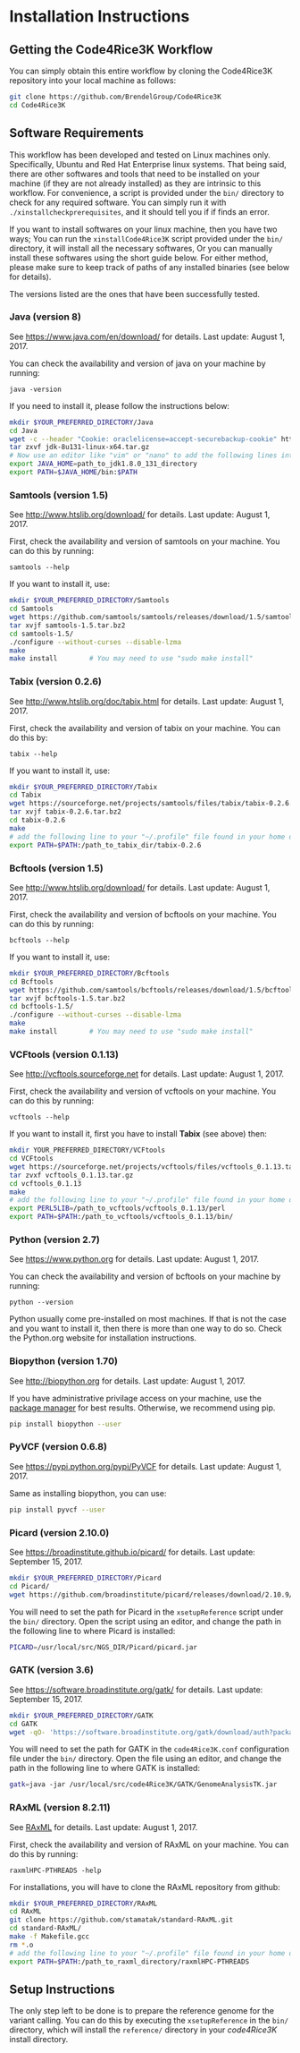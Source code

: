 # Installation Instructions

## Getting the Code4Rice3K Workflow

You can simply obtain this entire workflow by cloning the Code4Rice3K repository into your local machine as follows:

```bash
git clone https://github.com/BrendelGroup/Code4Rice3K  
cd Code4Rice3K
```

## Software Requirements

This workflow has been developed and tested on Linux machines only. 
Specifically, Ubuntu and Red Hat Enterprise linux systems. 
That being said, there are other softwares and tools that need to be installed on your machine (if they are not already installed) as they are intrinsic to this workflow.
For convenience, a script is provided under the `bin/` directory to check for any required software.
You can simply run it with `./xinstallcheckprerequisites`, and it should tell you if if finds an error. 

If you want to install softwares on your linux machine, then you have two ways; 
You can run the `xinstallCode4Rice3K` script provided under the `bin/` directory, it will install all the necessary softwares,
Or you can manually install these softwares using the short guide below.
For either method, please make sure to keep track of paths of any installed binaries (see below for details).

The versions listed are the ones that have been successfully tested.

### Java (version 8)
See https://www.java.com/en/download/ for details. Last update: August 1, 2017.

You can check the availability and version of java on your machine by running:

`java -version`

If you need to install it, please follow the instructions below:
```bash
mkdir $YOUR_PREFERRED_DIRECTORY/Java
cd Java
wget -c --header "Cookie: oraclelicense=accept-securebackup-cookie" http://download.oracle.com/otn-pub/java/jdk/8u131-b11/d54c1d3a095b4ff2b6607d096fa80163/jdk-8u131-linux-x64.tar.gz
tar zxvf jdk-8u131-linux-x64.tar.gz
# Now use an editor like "vim" or "nano" to add the following lines into your "~/.profile", save it, and run "source ~/.profile" in the command line:
export JAVA_HOME=path_to_jdk1.8.0_131_directory
export PATH=$JAVA_HOME/bin:$PATH
```

### Samtools (version 1.5)
See http://www.htslib.org/download/ for details. Last update: August 1, 2017.

First, check the availability and version of samtools on your machine. 
You can do this by running:

`samtools --help`

If you want to install it, use:
```bash
mkdir $YOUR_PREFERRED_DIRECTORY/Samtools
cd Samtools  
wget https://github.com/samtools/samtools/releases/download/1.5/samtools-1.5.tar.bz2  
tar xvjf samtools-1.5.tar.bz2  
cd samtools-1.5/
./configure --without-curses --disable-lzma  
make  
make install		# You may need to use "sudo make install"
```

### Tabix (version 0.2.6)
See http://www.htslib.org/doc/tabix.html for details. Last update: August 1, 2017.

First, check the availability and version of tabix on your machine.
You can do this by:

`tabix --help`

If you want to install it, use:
```bash
mkdir $YOUR_PREFERRED_DIRECTORY/Tabix
cd Tabix  
wget https://sourceforge.net/projects/samtools/files/tabix/tabix-0.2.6.tar.bz2  
tar xvjf tabix-0.2.6.tar.bz2
cd tabix-0.2.6
make
# add the following line to your "~/.profile" file found in your home directory, save the file, and then run "source ~/.profile" in the command line.
export PATH=$PATH:/path_to_tabix_dir/tabix-0.2.6
```

### Bcftools (version 1.5)
See http://www.htslib.org/download/ for details. Last update: August 1, 2017.

First, check the availability and version of bcftools on your machine. 
You can do this by running:

`bcftools --help`

If you want to install it, use:
```bash
mkdir $YOUR_PREFERRED_DIRECTORY/Bcftools
cd Bcftools  
wget https://github.com/samtools/bcftools/releases/download/1.5/bcftools-1.5.tar.bz2  
tar xvjf bcftools-1.5.tar.bz2 
cd bcftools-1.5/
./configure --without-curses --disable-lzma    
make  
make install		# You may need to use "sudo make install"
```

### VCFtools (version 0.1.13)
See http://vcftools.sourceforge.net for details. Last update: August 1, 2017.

First, check the availability and version of vcftools on your machine. 
You can do this by running:

`vcftools --help`

If you want to install it, first you have to install **Tabix** (see above) then:
```bash
mkdir YOUR_PREFERRED_DIRECTORY/VCFtools
cd VCFtools  
wget https://sourceforge.net/projects/vcftools/files/vcftools_0.1.13.tar.gz  
tar zvxf vcftools_0.1.13.tar.gz
cd vcftools_0.1.13 
make
# add the following line to your "~/.profile" file found in your home directory, save the file, and then run "source ~/.profile" in the command line.
export PERL5LIB=/path_to_vcftools/vcftools_0.1.13/perl
export PATH=$PATH:/path_to_vcftools/vcftools_0.1.13/bin/
```

### Python (version 2.7)
See https://www.python.org for details. Last update: August 1, 2017.

You can check the availability and version of bcftools on your machine by running:

`python --version`

Python usually come pre-installed on most machines. 
If that is not the case and you want to install it, then there is more than one way to do so. Check the Python.org website for installation instructions. 

### Biopython (version 1.70)
See http://biopython.org for details. Last update: August 1, 2017.


If you have administrative privilage access on your machine, use the [package manager](http://biopython.org/wiki/Download#Packages) for best results. 
Otherwise, we recommend using pip.
```bash
pip install biopython --user
```

### PyVCF (version 0.6.8)
See https://pypi.python.org/pypi/PyVCF for details. Last update: August 1, 2017.

Same as installing biopython, you can use:
```bash
pip install pyvcf --user
```

### Picard (version 2.10.0)
See https://broadinstitute.github.io/picard/ for details. Last update: September 15, 2017. 

```bash
mkdir $YOUR_PREFERRED_DIRECTORY/Picard
cd Picard/
wget https://github.com/broadinstitute/picard/releases/download/2.10.9/picard.jar
```
You will need to set the path for Picard in the `xsetupReference` script under the `bin/` directory.
Open the script using an editor, and change the path in the following line to where Picard is installed:
```bash
PICARD=/usr/local/src/NGS_DIR/Picard/picard.jar
```

### GATK (version 3.6)
See https://software.broadinstitute.org/gatk/ for details. Last update: September 15, 2017.

```bash
mkdir $YOUR_PREFERRED_DIRECTORY/GATK
cd GATK
wget -qO- 'https://software.broadinstitute.org/gatk/download/auth?package=GATK-archive&version=3.6-0-g89b7209' | tar xfj -
```
You will need to set the path for GATK in the `code4Rice3K.conf` configuration file under the `bin/` directory.
Open the file using an editor, and change the path in the following line to where GATK is installed:
```bash
gatk=java -jar /usr/local/src/code4Rice3K/GATK/GenomeAnalysisTK.jar
```

### RAxML (version 8.2.11)
See [RAxML](https://sco.h-its.org/exelixis/web/software/raxml/index.html) for details. Last update: August 1, 2017.

First, check the availability and version of RAxML on your machine. 
You can do this by running:

`raxmlHPC-PTHREADS -help`

For installations, you will have to clone the RAxML repository from github:
```bash
mkdir $YOUR_PREFERRED_DIRECTORY/RAxML
cd RAxML
git clone https://github.com/stamatak/standard-RAxML.git
cd standard-RAxML/
make -f Makefile.gcc
rm *.o
# add the following line to your "~/.profile" file found in your home directory, save the file, and then run "source ~/.profile" in the command line.
export PATH=$PATH:/path_to_raxml_directory/raxmlHPC-PTHREADS
```

## Setup Instructions

The only step left to be done is to prepare the reference genome for the variant calling.
You can do this by executing the `xsetupReference` in the `bin/` directory, which will install the `reference/` directory in your _code4Rice3K_ install directory.
